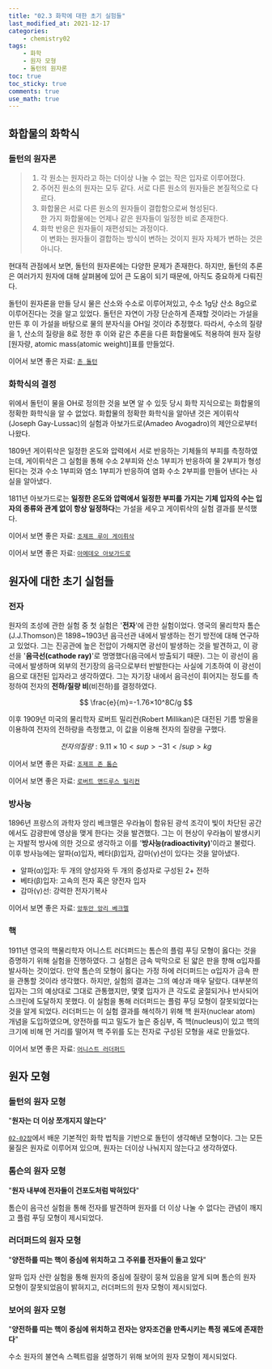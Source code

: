 ```yaml
---
title: "02.3 화학에 대한 초기 실험들"
last_modified_at: 2021-12-17
categories:
    - chemistry02
tags:
    - 화학
    - 원자 모형
    - 돌턴의 원자론
toc: true
toc_sticky: true
comments: true
use_math: true
---
```


## 화합물의 화학식

### 돌턴의 원자론

>1. 각 원소는 원자라고 하는 더이상 나눌 수 없는 작은 입자로 이루어졌다.
>2. 주어진 원소의 원자는 모두 같다. 서로 다른 원소의 원자들은 본질적으로 다르다.
>3. 화합물은 서로 다른 원소의 원자들이 결합함으로써 형성된다.\
한 가지 화합물에는 언제나 같은 원자들이 일정한 비로 존재한다.
>4. 화학 반응은 원자들이 재편성되는 과정이다.\
이 변화는 원자들이 결합하는 방식이 변하는 것이지 원자 자체가 변하는 것은 아니다.

현대적 관점에서 보면, 돌턴의 원자론에는 다양한 문제가 존재한다. 하지만, 돌턴의 추론은 여러가지 원자에 대해 살펴봄에 있어 큰 도움이 되기 때문에, 아직도 중요하게 다뤄진다.

돌턴이 원자론을 만들 당시 물은 산소와 수소로 이루어져있고, 수소 1g당 산소 8g으로 이루어진다는 것을 알고 있었다. 돌턴은 자연이 가장 단순하게 존재할 것이라는 가설을 만든 후 이 가설을 바탕으로 물의 분자식을 OH일 것이라 추정했다. 따라서, 수소의 질량을 1, 산소의 질량을 8로 정한 후 이와 같은 추론을 다른 화합물에도 적용하여 원자 질량[원자량, atomic mass(atomic weight)]표를 만들었다.

이어서 보면 좋은 자료: [``존 돌턴``](https://chemilk02.github.io/greatman/g-03-John-Dalton)

### 화학식의 결정

위에서 돌턴이 물을 OH로 정의한 것을 보면 알 수 있듯 당시 화학 지식으로는 화합물의 정확한 화학식을 알 수 없었다. 화합물의 정확한 화학식을 알아낸 것은 게이뤼삭(Joseph Gay-Lussac)의 실험과 아보가드로(Amadeo Avogadro)의 제안으로부터 나왔다. 

1809년 게이뤼삭은 일정한 온도와 압력에서 서로 반응하는 기체들의 부피를 측정하였는데, 게이뤼삭은 그 실험을 통해 수소 2부피와 산소 1부피가 반응하여 물 2부피가 형성된다는 것과 수소 1부피와 염소 1부피가 반응하여 염화 수소 2부피를 만들어 낸다는 사실을 알아냈다. 

1811년 아보가드로는 **일정한 온도와 압력에서 일정한 부피를 가지는 기체 입자의 수는 입자의 종류와 관계 없이 항상 일정하다**는 가설을 세우고 게이뤼삭의 실험 결과를 분석했다. 

이어서 보면 좋은 자료: [``조제프 루이 게이뤼삭``](https://chemilk02.github.io/greatman/g-04-Joseph-Louis-Gay-Lussac)

이어서 보면 좋은 자료: [``아메데오 아보가드로``](https://chemilk02.github.io/greatman/g-05-Amedeo-Avogadro)

## 원자에 대한 초기 실험들

### 전자

원자의 조성에 관한 실험 중 첫 실험은 '**전자**'에 관한 실험이었다. 영국의 물리학자 톰슨(J.J.Thomson)은 1898~1903년 음극선관 내에서 발생하는 전기 방전에 대해 연구하고 있었다. 그는 진공관에 높은 전압이 가해지면 광선이 발생하는 것을 발견하고, 이 광선을 '**음극선(cathode ray)**'로 명명했다(음극에서 방출되기 때문). 그는 이 광선이 음극에서 발생하며 외부의 전기장의 음극으로부터 반발한다는 사실에 기초하여 이 광선이 음으로 대전된 입자라고 생각하였다. 그는 자기장 내에서 음극선이 휘어지는 정도를 측정하여 전자의 **전하/질량 비**(비전하)를 결정하였다.

$$
\frac{e}{m}=-1.76×10^8C/g
$$

이후 1909년 미국의 물리학자 로버트 밀리컨(Robert Millikan)은 대전된 기름 방울을 이용하여 전자의 전하량을 측정했고, 이 값을 이용해 전자의 질량을 구했다.

$$
전자의 질량: 9.11×10<sup>-31</sup>kg
$$

이어서 보면 좋은 자료: [``조제프 존 톰슨``](https://chemilk02.github.io/greatman/g-06-Joseph-John-Thomson)

이어서 보면 좋은 자료: [``로버트 앤드루스 밀리컨``](https://chemilk02.github.io/greatman/g-07-Robert-Andrews-Millikan)

### 방사능

1896년 프랑스의 과학자 앙리 베크렐은 우라늄이 함유된 광석 조각이 빛이 차단된 공간에서도 감광판에 영상을 맺게 한다는 것을 발견했다. 그는 이 현상이 우라늄이 발생시키는 자발적 방사에 의한 것으로 생각하고 이를 '**방사능(radioactivity)**'이라고 불렀다. 이후 방사능에는 알파(α)입자, 베타(β)입자, 감마(γ)선이 있다는 것을 알아냈다. 

- 알파(α)입자: 두 개의 양성자와 두 개의 중성자로 구성된 2+ 전하
- 베타(β)입자: 고속의 전자 혹은 양전자 입자
- 감마(γ)선: 강력한 전자기복사

이어서 보면 좋은 자료: [``앙투안 앙리 베크렐``](https://chemilk02.github.io/greatman/g-08-Antoin-Henri-Becquerel)

### 핵

1911년 영국의 핵물리학자 어니스트 러더퍼드는 톰슨의 플럼 푸딩 모형이 옳다는 것을 증명하기 위해 실험을 진행하였다. 그 실험은 금속 박막으로 된 얇은 판을 향해 α입자를 발사하는 것이었다. 만약 톰슨의 모형이 옳다는 가정 하에 러더퍼드는 α입자가 금속 판을 관통할 것이라 생각했다. 하지만, 실험의 결과는 그의 예상과 매우 달랐다. 대부분의 입자는 그의 예상대로 그대로 관통했지만, 몇몇 입자가 큰 각도로 굴절되거나 반사되어 스크린에 도달하지 못했다. 이 실험을 통해 러더퍼드는 플럼 푸딩 모형이 잘못되었다는 것을 알게 되었다. 러더퍼드는 이 실험 결과를 해석하기 위해 핵 원자(nuclear atom) 개념을 도입하였으며, 양전하를 띠고 밀도가 높은 중심부, 즉 핵(nucleus)이 있고 핵의 크기에 비해 먼 거리를 떨어져 핵 주위를 도는 전자로 구성된 모형을 새로 만들었다. 

이어서 보면 좋은 자료: [``어니스트 러더퍼드``](https://chemilk02.github.io/greatman/g-09-Ernest-Rutherford)

## 원자 모형

### 돌턴의 원자 모형

"**원자는 더 이상 쪼개지지 않는다**"

[``02-02장``](https://chemilk02.github.io/chemistry02/C-02-02)에서 배운 기본적인 화학 법칙을 기반으로 돌턴이 생각해낸 모형이다. 그는 모든 물질은 원자로 이루어져 있으며, 원자는 더이상 나눠지지 않는다고 생각하였다.

### 톰슨의 원자 모형

"**원자 내부에 전자들이 건포도처럼 박혀있다**"

톰슨이 음극선 실험을 통해 전자를 발견하며 원자를 더 이상 나눌 수 없다는 관념이 깨지고 플럼 푸딩 모형이 제시되었다.

### 러더퍼드의 원자 모형

"**양전하를 띠는 핵이 중심에 위치하고 그 주위를 전자들이 돌고 있다**"

알파 입자 산란 실험을 통해 원자의 중심에 질량이 뭉쳐 있음을 알게 되며 톰슨의 원자 모형이 잘못되었음이 밝혀지고, 러더퍼드의 원자 모형이 제시되었다.

### 보어의 원자 모형

"**양전하를 띠는 핵이 중심에 위치하고 전자는 양자조건을 만족시키는 특정 궤도에 존재한다**"

수소 원자의 불연속 스펙트럼을 설명하기 위해 보어의 원자 모형이 제시되었다.